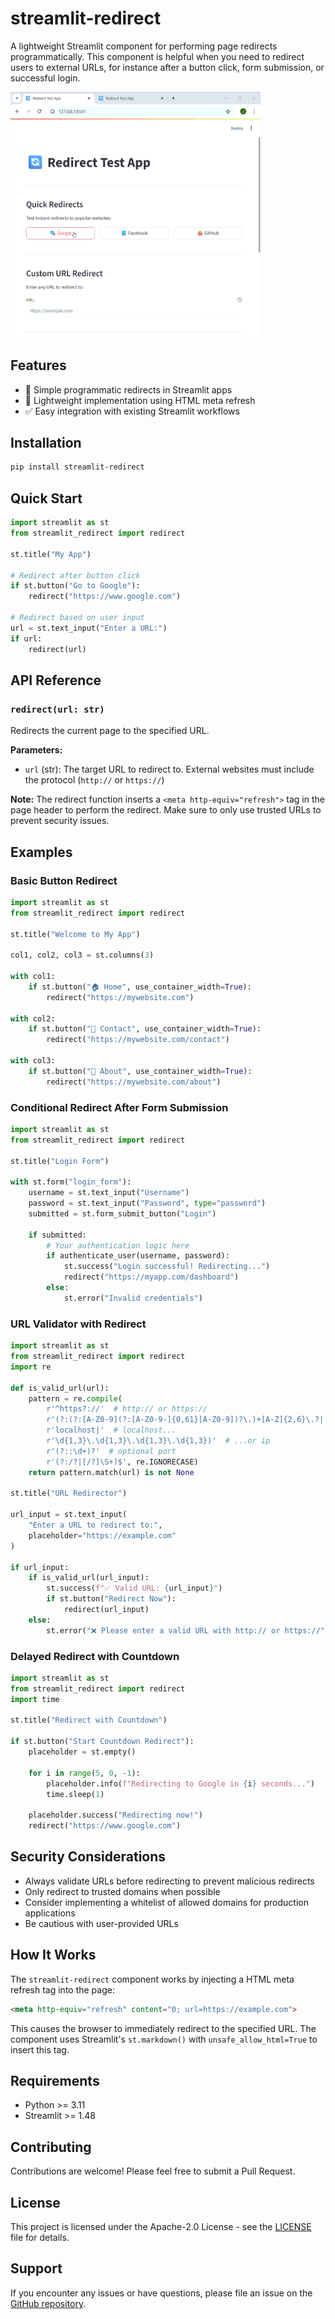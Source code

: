 # streamlit-redirect

A lightweight Streamlit component for performing page redirects programmatically. This component is helpful when you need to redirect users to external URLs, for instance after a button click, form submission, or successful login.


<img src="docs/streamlit_redirect_video.gif" alt="streamlit-redirect demo" width="400">


## Features

- 🚀 Simple programmatic redirects in Streamlit apps
- 🎯 Lightweight implementation using HTML meta refresh
- ✅ Easy integration with existing Streamlit workflows

## Installation

```bash
pip install streamlit-redirect
```

## Quick Start

```python
import streamlit as st
from streamlit_redirect import redirect

st.title("My App")

# Redirect after button click
if st.button("Go to Google"):
    redirect("https://www.google.com")

# Redirect based on user input
url = st.text_input("Enter a URL:")
if url:
    redirect(url)
```

## API Reference

### `redirect(url: str)`

Redirects the current page to the specified URL.

**Parameters:**
- `url` (str): The target URL to redirect to. External websites must include the protocol (`http://` or `https://`)

**Note:** The redirect function inserts a `<meta http-equiv="refresh">` tag in the page header to perform the redirect. Make sure to only use trusted URLs to prevent security issues.

## Examples

### Basic Button Redirect

```python
import streamlit as st
from streamlit_redirect import redirect

st.title("Welcome to My App")

col1, col2, col3 = st.columns(3)

with col1:
    if st.button("🏠 Home", use_container_width=True):
        redirect("https://mywebsite.com")

with col2:
    if st.button("📧 Contact", use_container_width=True):
        redirect("https://mywebsite.com/contact")

with col3:
    if st.button("📱 About", use_container_width=True):
        redirect("https://mywebsite.com/about")
```

### Conditional Redirect After Form Submission

```python
import streamlit as st
from streamlit_redirect import redirect

st.title("Login Form")

with st.form("login_form"):
    username = st.text_input("Username")
    password = st.text_input("Password", type="password")
    submitted = st.form_submit_button("Login")
    
    if submitted:
        # Your authentication logic here
        if authenticate_user(username, password):
            st.success("Login successful! Redirecting...")
            redirect("https://myapp.com/dashboard")
        else:
            st.error("Invalid credentials")
```

### URL Validator with Redirect

```python
import streamlit as st
from streamlit_redirect import redirect
import re

def is_valid_url(url):
    pattern = re.compile(
        r'^https?://'  # http:// or https://
        r'(?:(?:[A-Z0-9](?:[A-Z0-9-]{0,61}[A-Z0-9])?\.)+[A-Z]{2,6}\.?|'  # domain...
        r'localhost|'  # localhost...
        r'\d{1,3}\.\d{1,3}\.\d{1,3}\.\d{1,3})'  # ...or ip
        r'(?::\d+)?'  # optional port
        r'(?:/?|[/?]\S+)$', re.IGNORECASE)
    return pattern.match(url) is not None

st.title("URL Redirector")

url_input = st.text_input(
    "Enter a URL to redirect to:",
    placeholder="https://example.com"
)

if url_input:
    if is_valid_url(url_input):
        st.success(f"✅ Valid URL: {url_input}")
        if st.button("Redirect Now"):
            redirect(url_input)
    else:
        st.error("❌ Please enter a valid URL with http:// or https://")
```

### Delayed Redirect with Countdown

```python
import streamlit as st
from streamlit_redirect import redirect
import time

st.title("Redirect with Countdown")

if st.button("Start Countdown Redirect"):
    placeholder = st.empty()
    
    for i in range(5, 0, -1):
        placeholder.info(f"Redirecting to Google in {i} seconds...")
        time.sleep(1)
    
    placeholder.success("Redirecting now!")
    redirect("https://www.google.com")
```

## Security Considerations

- Always validate URLs before redirecting to prevent malicious redirects
- Only redirect to trusted domains when possible
- Consider implementing a whitelist of allowed domains for production applications
- Be cautious with user-provided URLs

## How It Works

The `streamlit-redirect` component works by injecting a HTML meta refresh tag into the page:

```html
<meta http-equiv="refresh" content="0; url=https://example.com">
```

This causes the browser to immediately redirect to the specified URL. The component uses Streamlit's `st.markdown()` with `unsafe_allow_html=True` to insert this tag.

## Requirements

- Python >= 3.11
- Streamlit >= 1.48

## Contributing

Contributions are welcome! Please feel free to submit a Pull Request.

## License

This project is licensed under the Apache-2.0 License - see the [LICENSE](LICENSE) file for details.

## Support

If you encounter any issues or have questions, please file an issue on the [GitHub repository](https://github.com/EvobyteDigitalBiology/streamlit-redirect).